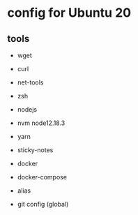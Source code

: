 # config for Ubuntu 20

## tools

- wget
- curl
- net-tools
- zsh

- nodejs
- nvm node12.18.3
- yarn

- sticky-notes
- docker
- docker-compose

- alias
- git config (global)
